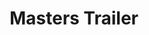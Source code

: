 ---
ee_id: '2208'
site: '1'
type: '2'
long_id: 2012-135 Masters Trailer
url: 2012-135-masters-trailer
title: Masters Trailer
year: '2012'
medium: Single Channel Video
commission:
dims:
pitch: '​Trailer for my exhibition <a href="http://www.coryarcangel.com/shows/masters/">Masters</a>
  at the Carnegie Museum of Art. '
ps:
live_url:
related:
youtube: https://www.youtube.com/watch?v=OPGOEq7Ae-w
imgs: masters-trailer-2012-135-still-1-database-ih.jpg
subheading:
display_year: '2012'
download:
add_credit:
add_credits:
related_code:
layout: things-i-made
---